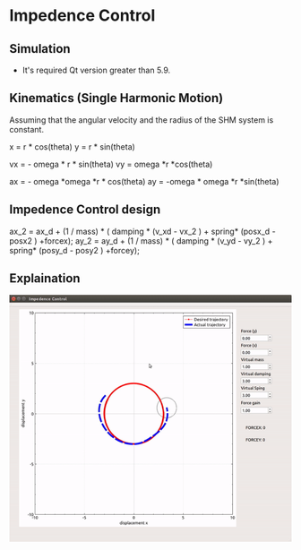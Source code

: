 # Impedence Control



## Simulation
* It's required Qt version greater than 5.9. 



## Kinematics (Single Harmonic Motion)

Assuming that the angular velocity and the radius of the SHM system is constant.


x = r * cos(theta)
y = r * sin(theta) 

vx =  - omega * r * sin(theta) 
vy =  omega *r *cos(theta)

ax = - omega *omega *r * cos(theta)
ay = -omega * omega *r *sin(theta)
 


## Impedence Control design
 
ax_2 = ax_d + (1 / mass) * ( damping * (v_xd - vx_2 ) + spring* (posx_d - posx2 ) +forcex);
ay_2 = ay_d + (1 / mass) * ( damping * (v_yd - vy_2 ) + spring* (posy_d - posy2 ) +forcey);
 


## Explaination


![Alt Text](demo.gif)


